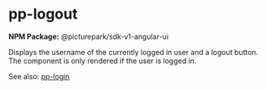 # pp-logout

**NPM Package:** @picturepark/sdk-v1-angular-ui

Displays the username of the currently logged in user and a logout button. The component is only rendered if the user is logged in.

See also: [pp-login](pp-login.md)